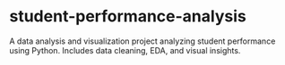 # student-performance-analysis
A data analysis and visualization project analyzing student performance using Python. Includes data cleaning, EDA, and visual insights.
